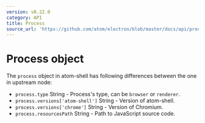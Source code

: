 ```yaml
---
version: v0.22.0
category: API
title: Process
source_url: 'https://github.com/atom/electron/blob/master/docs/api/process.md'
---
```


# Process object

The `process` object in atom-shell has following differences between the one in
upstream node:

* `process.type` String - Process's type, can be `browser` or `renderer`.
* `process.versions['atom-shell']` String - Version of atom-shell.
* `process.versions['chrome']` String - Version of Chromium.
* `process.resourcesPath` String - Path to JavaScript source code.
